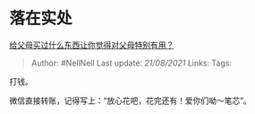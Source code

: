 # 落在实处
[给父母买过什么东西让你觉得对父母特别有用？](https://www.zhihu.com/question/21149017/answer/1524459478)

> Author: #NellNell 
> Last update: *21/08/2021* 
> Links:
> Tags: 

打钱。

微信直接转账，记得写上：“放心花吧，花完还有！爱你们呦～笔芯”。